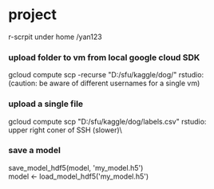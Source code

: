 # project
r-scrpit under home /yan123

### upload folder to vm from local google cloud SDK
gcloud compute scp -recurse "D:/sfu/kaggle/dog/" rstudio:\
(caution: be aware of different usernames for a single vm)

### upload a single file
gcloud compute scp "D:/sfu/kaggle/dog/labels.csv" rstudio:\
upper right coner of SSH (slower)\

### save a model
save_model_hdf5(model, 'my_model.h5') \
model <- load_model_hdf5('my_model.h5')
